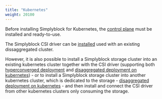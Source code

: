 ```yaml
---
title: "Kubernetes"
weight: 20100
---
```


Before installing Simplyblock for Kubernetes, the [control plane](../install-simplyblock/install-cp.md) must be installed and ready-to-use.

The Simplyblock CSI driver can be [installed](install-csi.md) used with an existing dissaggregated cluster. 

However, it is also possible to install a Simplyblock storage cluster into an existing kubernetes cluster together with the CSI driver (supporting both [hyperconverged deployment](k8s-hyperconverged.md) and [disaggregated deployment on kubernetes](k8s-disaggregated.md)) - or to install a Simplyblock storage cluster into another kubernetes cluster, which is dedicated to the storage - [disaggregated deployment on kubernetes](k8s-disaggregated.md) - and then install and connect the CSI driver from other kubernetes clusters only consuming the storage.



